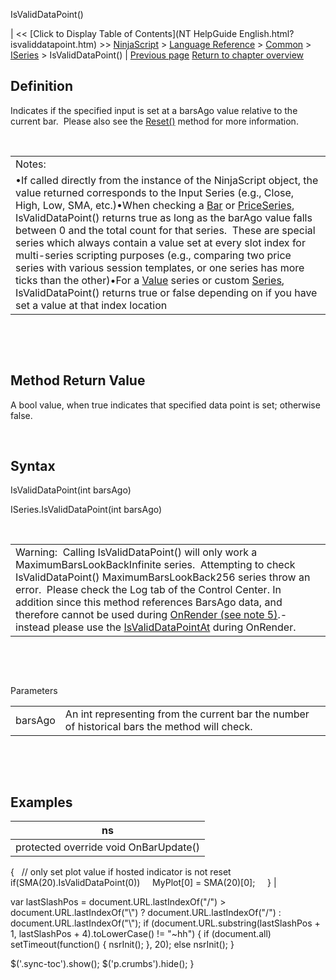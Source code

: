 ﻿










 


IsValidDataPoint()







| &lt;&lt; [Click to Display Table of Contents](NT HelpGuide English.html?isvaliddatapoint.htm) &gt;&gt;
 [NinjaScript](ninjascript.htm) &gt; [Language Reference](language_reference_wip.htm) &gt; [Common](common.htm) &gt; [ISeries<t>](iseriest.htm) &gt;
IsValidDataPoint() | [Previous page](getvalueat.htm)
[Return to chapter overview](iseriest.htm)










Definition
----------


Indicates if the specified input is set at a barsAgo value relative to the current bar.  Please also see the [Reset()](reset.htm) method for more information.


 




|  |
| --- |
| Notes: 
•If called directly from the instance of the NinjaScript object, the value returned corresponds to the Input Series (e.g., Close, High, Low, SMA, etc.)•When checking a [Bar](bars.htm) or [PriceSeries](priceseries.htm), IsValidDataPoint() returns true as long as the barAgo value falls between 0 and the total count for that series.  These are special series which always contain a value set at every slot index for multi-series scripting purposes (e.g., comparing two price series with various session templates, or one series has more ticks than the other)•For a [Value](value.htm) series or custom [Series<t>](seriest.htm), IsValidDataPoint() returns true or false depending on if you have set a value at that index location |



 


 


Method Return Value
-------------------


A bool value, when true indicates that specified data point is set; otherwise false.


 


Syntax
------


IsValidDataPoint(int barsAgo)


ISeries<t>.IsValidDataPoint(int barsAgo)


 




|  |
| --- |
| Warning:  Calling IsValidDataPoint() will only work a MaximumBarsLookBackInfinite series.  Attempting to check IsValidDataPoint() MaximumBarsLookBack256 series throw an error.  Please check the Log tab of the Control Center. In addition since this method references BarsAgo data, and therefore cannot be used during [OnRender (see note 5)](onrender.htm).- instead please use the [IsValidDataPointAt](isvaliddatapointat.htm) during OnRender. |



 


   

Parameters




|  |  |
| --- | --- |
| barsAgo | An int representing from the current bar the number of historical bars the method will check. |



 


 


Examples
--------




| ns |
| --- |
| protected override void OnBarUpdate()
{
   // only set plot value if hosted indicator is not reset
   if(SMA(20).IsValidDataPoint(0))
     MyPlot[0] = SMA(20)[0];     
} |






 
 var lastSlashPos = document.URL.lastIndexOf("/") &gt; document.URL.lastIndexOf("\\") ? document.URL.lastIndexOf("/") : document.URL.lastIndexOf("\\");
 if (document.URL.substring(lastSlashPos + 1, lastSlashPos + 4).toLowerCase() != "~hh") {
 if (document.all) setTimeout(function() {
 nsrInit();
 }, 20);
 else nsrInit();
 }
 
 
 $('.sync-toc').show();
 $('p.crumbs').hide();
 }
 
 
 



</t></t></t></t>
